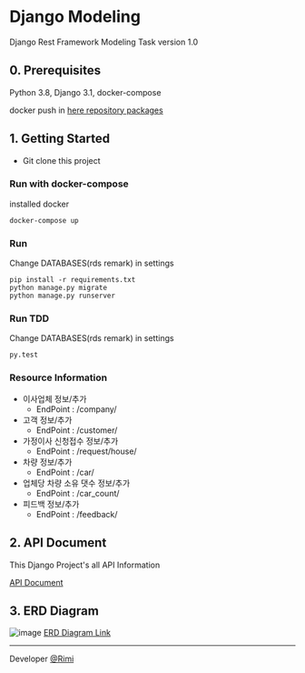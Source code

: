 # Django Modeling
Django Rest Framework Modeling Task
version 1.0
## 0. Prerequisites
Python 3.8, Django 3.1, docker-compose 

docker push in [here repository packages](https://github.com/rimi-dev/modeling/packages)
## 1. Getting Started
- Git clone this project
### Run with docker-compose
installed docker
```shell script
docker-compose up
```
### Run
Change DATABASES(rds remark) in settings
```shell script
pip install -r requirements.txt
python manage.py migrate
python manage.py runserver
```

### Run TDD
Change DATABASES(rds remark) in settings
```shell script
py.test
```
### Resource Information
- 이사업체 정보/추가
    - EndPoint : /company/
- 고객 정보/추가
    - EndPoint : /customer/
- 가정이사 신청접수 정보/추가
    - EndPoint : /request/house/
- 차량 정보/추가
    - EndPoint : /car/
- 업체당 차량 소유 댓수 정보/추가
    - EndPoint : /car_count/
- 피드백 정보/추가
    - EndPoint : /feedback/

## 2. API Document
This Django Project's all API Information

[API Document](https://documenter.getpostman.com/view/10715220/TVCZZB54)

## 3. ERD Diagram
![image](https://user-images.githubusercontent.com/45389547/91257781-b6294700-e7a5-11ea-9c17-def3514b0a11.png)
[ERD Diagram Link](https://dbdiagram.io/d/5f45ec977b2e2f40e9dec60f)
***
Developer [@Rimi](https://github.com/rimi-dev)